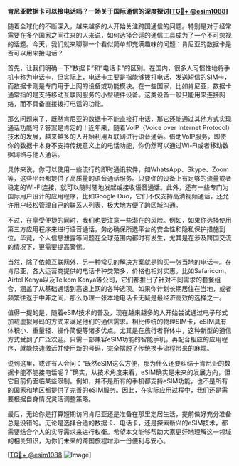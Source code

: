 **肯尼亚数据卡可以接电话吗？一场关于国际通信的深度探讨[[TG💪+ @esim1088](https://t.me/s/esim1088)]**

随着全球化的不断深入，越来越多的人开始关注跨国通信的问题。特别是对于经常需要在多个国家之间往来的人来说，如何选择合适的通信工具成为了一个不可忽视的话题。今天，我们就来聊聊一个看似简单却充满趣味的问题：肯尼亚的数据卡是否可以用来接电话？

首先，让我们明确一下“数据卡”和“电话卡”的区别。在国内，很多人习惯性地将手机卡称为电话卡，但实际上，电话卡主要是指能够拨打电话、发送短信的SIM卡，而数据卡则是专门用于上网的设备或功能模块。在一些国家，比如肯尼亚，数据卡通常指的是支持移动互联网服务的小型硬件设备。这类设备一般只能用来连接网络，而不具备直接拨打电话的功能。

那么问题来了，既然肯尼亚的数据卡不能直接打电话，那它还能通过其他方式实现通话功能吗？答案是肯定的！近年来，随着VoIP（Voice over Internet Protocol）技术的发展，越来越多的人开始利用互联网进行语音通话。借助VoIP服务，即使你的数据卡本身不支持传统意义上的电话功能，你仍然可以通过Wi-Fi或者移动数据网络与他人通话。

具体来说，你可以使用一些流行的即时通讯软件，如WhatsApp、Skype、Zoom等，这些平台都提供了高质量的语音通话服务。只要你的设备上有足够的流量或者稳定的Wi-Fi连接，就可以随时随地发起或接收语音通话。此外，还有一些专门为国际用户设计的应用程序，比如Google Duo，它们不仅支持高清视频通话，还允许用户轻松管理自己的联系人列表，极大地方便了跨区域沟通。

不过，在享受便捷的同时，我们也要注意一些潜在的风险。例如，如果你选择使用第三方应用程序来进行语音通话，务必确保所选平台的安全性和隐私保护措施到位。毕竟，个人信息泄露等问题在全球范围内都时有发生，尤其是在涉及跨国交流的情况下，更需要提高警惕。

当然，除了依赖互联网外，另一种常见的解决方案就是购买一张当地的电话卡。在肯尼亚，各大运营商提供的电话卡种类繁多，价格也相对实惠。比如Safaricom、Airtel Kenya以及Telkom Kenya等公司，它们都推出了针对不同需求的套餐组合，涵盖了从基础通话到高速上网的各种选项。如果你计划长期居住在当地，或者频繁往返于中非之间，那么办理一张本地电话卡无疑是最经济高效的选择之一。

值得一提的是，随着eSIM技术的普及，现在越来越多的人开始尝试通过电子形式加载虚拟号码的方式来满足他们的通信需求。相比传统的物理SIM卡，eSIM具有体积小、重量轻、操作简便等诸多优点。尤其是在旅行者群体中，这种新型的通信方式受到了广泛欢迎。只需一部兼容eSIM功能的智能手机，再配合相应的应用程序，就能快速激活并使用新的号码，完全摆脱了传统换卡流程带来的麻烦。

说到这里，或许有人会问：“既然eSIM这么方便，那为什么还要纠结于肯尼亚的数据卡能不能接电话呢？”确实，从技术角度来看，eSIM确实是未来的发展方向，但它目前仍面临某些限制。例如，并不是所有的手机都支持eSIM功能，也不是所有的国家和地区都提供了完善的eSIM服务。因此，在实际应用过程中，我们还是需要根据自身情况灵活调整策略。

最后，无论你是打算短期访问肯尼亚还是准备在那里定居生活，提前做好充分准备总是没错的。无论是选择合适的数据卡、电话卡，还是探索新兴的eSIM技术，都需要结合个人的实际需求来进行权衡。希望本文能够帮助大家更好地理解这一领域的相关知识，为你们未来的跨国旅程增添一份便利与安心。

[[TG💪+ @esim1088](https://t.me/s/esim1088) ![Image](https://i.postimg.cc/4NQfJmqS/Snipaste-2025-05-13-00-14-12.png)]